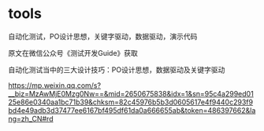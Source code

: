 # tools

自动化测试，PO设计思想，关键字驱动，数据驱动，演示代码

原文在微信公众号《测试开发Guide》获取

自动化测试当中的三大设计技巧：PO设计思想，数据驱动及关键字驱动

https://mp.weixin.qq.com/s?__biz=MzAwMjE0Mzg0Nw==&mid=2650675838&idx=1&sn=95c4a299ed0125e86e0340aa1bc71b39&chksm=82c45976b5b3d0605617e4f9440c293f9bd4e49adb3d37477ee6167bf495df61da0a666655ab&token=486397662&lang=zh_CN#rd
